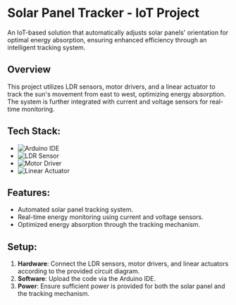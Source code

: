 # Solar Panel Tracker - IoT Project

An IoT-based solution that automatically adjusts solar panels' orientation for optimal energy absorption, ensuring enhanced efficiency through an intelligent tracking system.

## Overview
This project utilizes LDR sensors, motor drivers, and a linear actuator to track the sun's movement from east to west, optimizing energy absorption. The system is further integrated with current and voltage sensors for real-time monitoring.

## Tech Stack:
- ![Arduino IDE](https://img.shields.io/badge/Arduino-00979D?logo=arduino&logoColor=white)
- ![LDR Sensor](https://img.shields.io/badge/LDR%20Sensor-F8C300?logo=arduino&logoColor=white)
- ![Motor Driver](https://img.shields.io/badge/Motor%20Driver-FF4500?logo=raspberrypi&logoColor=white)
- ![Linear Actuator](https://img.shields.io/badge/Linear%20Actuator-808080?logo=raspberrypi&logoColor=white)

## Features:
- Automated solar panel tracking system.
- Real-time energy monitoring using current and voltage sensors.
- Optimized energy absorption through the tracking mechanism.

## Setup:
1. **Hardware**: Connect the LDR sensors, motor drivers, and linear actuators according to the provided circuit diagram.
2. **Software**: Upload the code via the Arduino IDE.
3. **Power**: Ensure sufficient power is provided for both the solar panel and the tracking mechanism.
